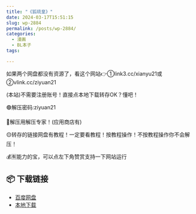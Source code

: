 ```yaml
---
title: "《狐琉皇》"
date: 2024-03-17T15:51:15
slug: wp-2884
permalink: /posts/wp-2884/
categories:
  - 漫画
  - BL本子
tags:

---
```


如果两个网盘都没有资源了，看这个网站👉①link3.cc/xianyu21或②vlink.cc/ziyuan21

(本站)不需要注册账号！直接点本地下载转存OK？懂吧！

🟢解压密码:ziyuan21

🔵解压用解压专家！(应用商店有)

🟡转存的链接网盘有教程！一定要看教程！按教程操作！不按教程操作你不会解压！

💰🈶能力的宝，可以点左下角赞赏支持一下网站运行

## 📦 下载链接
- [百度网盘](https://blziyuan21.com/pay-download/2884?key=2b28a6b5fa&down_id=0)
- [本地下载](https://blziyuan21.com/pay-download/2884?key=2b28a6b5fa&down_id=1)

